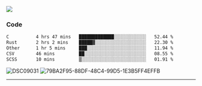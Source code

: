 

![](https://visitor-badge.glitch.me/badge?page_id=jakenherman.jakenherman)

### Code
<!--START_SECTION:waka-->

```txt
C          4 hrs 47 mins   █████████████░░░░░░░░░░░░   52.44 %
Rust       2 hrs 2 mins    █████▓░░░░░░░░░░░░░░░░░░░   22.30 %
Other      1 hr 5 mins     ███░░░░░░░░░░░░░░░░░░░░░░   11.94 %
CSV        46 mins         ██░░░░░░░░░░░░░░░░░░░░░░░   08.55 %
SCSS       10 mins         ▒░░░░░░░░░░░░░░░░░░░░░░░░   01.91 %
```

<!--END_SECTION:waka-->



![DSC09031](https://github.com/JakenHerman/JakenHerman/assets/4694843/d0a4f563-5528-4464-9538-0dd479edc7cf)
![79BA2F95-88DF-48C4-99D5-1E3B5FF4EFFB](https://github.com/JakenHerman/JakenHerman/assets/4694843/4bbb0b71-b719-4978-b0c7-b4721bb680bc)


---
